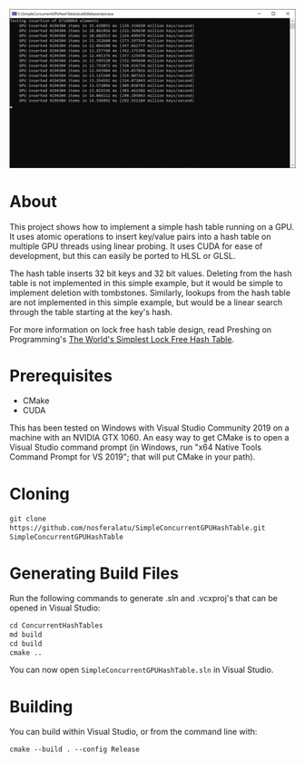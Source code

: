 ![](screenshot.png)

# About

This project shows how to implement a simple hash table running on a GPU. It uses atomic operations to insert key/value
pairs into a hash table on multiple GPU threads using linear probing. It uses CUDA for ease of development, but this can
easily be ported to HLSL or GLSL.

The hash table inserts 32 bit keys and 32 bit values. Deleting from the hash table is not implemented in this simple
example, but it would be simple to implement deletion with tombstones. Similarly, lookups from the hash table are not
implemented in this simple example, but would be a linear search through the table starting at the key's hash.

For more information on lock free hash table design, read Preshing on Programming's [The World's Simplest Lock Free Hash Table](https://preshing.com/20130605/the-worlds-simplest-lock-free-hash-table/).

# Prerequisites

* CMake
* CUDA

This has been tested on Windows with Visual Studio Community 2019 on a machine with an NVIDIA GTX 1060.
An easy way to get CMake is to open a Visual Studio command prompt (in Windows, run "x64 Native Tools Command Prompt for
VS 2019"; that will put CMake in your path).

# Cloning

```
git clone https://github.com/nosferalatu/SimpleConcurrentGPUHashTable.git SimpleConcurrentGPUHashTable
```

# Generating Build Files

Run the following commands to generate .sln and .vcxproj's that can be opened in Visual Studio:

```
cd ConcurrentHashTables
md build
cd build
cmake ..
```

You can now open `SimpleConcurrentGPUHashTable.sln` in Visual Studio.

# Building

You can build within Visual Studio, or from the command line with:

```
cmake --build . --config Release
```


